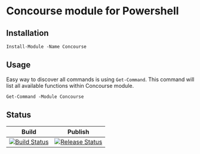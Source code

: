 # Concourse module for Powershell

## Installation

````
Install-Module -Name Concourse
````

## Usage

Easy way to discover all commands is using ``Get-Command``. This command will list all available functions within Concourse module.
````
Get-Command -Module Concourse
````



## Status

| Build  |  Publish |
|---|---|
| [![Build Status](https://dev.azure.com/powershell-modules/Concourse/_apis/build/status/haidouks.concourse-powershell-module?branchName=master)](https://dev.azure.com/powershell-modules/Concourse/_build/latest?definitionId=3&branchName=master)  | [![Release Status](https://vsrm.dev.azure.com/powershell-modules/_apis/public/Release/badge/48e1e487-95a2-46c8-82ef-9d7709a68195/1/1)](https://vsrm.dev.azure.com/powershell-modules/_apis/public/Release/badge/48e1e487-95a2-46c8-82ef-9d7709a68195/1/1)|

